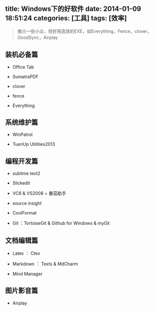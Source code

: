 title: Windows下的好软件
date: 2014-01-09 18:51:24
categories: [工具]
tags: [效率]
---

>推介一些小众，但好用高效的EXE，如Everything，Fence，clover，GoodSync，Airplay

<!--more-->

## 装机必备篇

-   Office Tab

-   SumatraPDF

-   clover

-   fence

-   Everything


## 系统维护篇

-   WinPatrol

-   TuenUp Utilities2013



## 编程开发篇

-   sublime text2

-   Slickedit

-   VC6 & VS2008 + 番茄助手

-   source insight

-   CoolFormat

-   Git ：TortoiseGit & Github for Windows & myGit

## 文档编辑篇

-   Latex ： Ctex

-   Markdown ： Texts & MdCharm

-   Mind Manager

## 图片影音篇

-   Airplay



